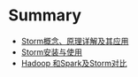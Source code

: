 # Summary

* [Storm概念、原理详解及其应用](README.md)
* [Storm安装与使用](chapter1.md)
* [Hadoop 和Spark及Storm对比](hadoophe-spark-ji-storm-dui-bi.md)

